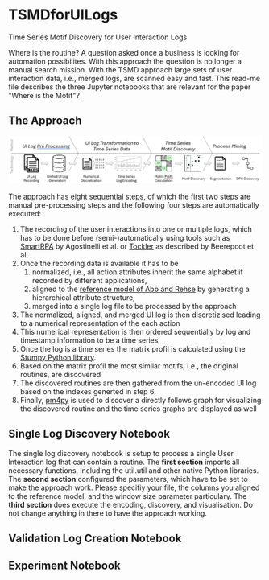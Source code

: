 # TSMDforUILogs
Time Series Motif Discovery for User Interaction Logs

Where is the routine? A question asked once a business is looking for automation possibilites.
With this approach the question is no longer a manual search mission.
With the TSMD approach large sets of user interaction data, i.e., merged logs, are scanned easy and fast.
This read-me file describes the three Jupyter notebooks that are relevant for the paper "Where is the Motif"?

## The Approach

![Detailed Approach Visualisation](images/Approach.png)

The approach has eight sequential steps, of which the first two steps are manual pre-processing steps and the following four steps are automatically executed:

1. The recording of the user interactions into one or multiple logs, which has to be done before (semi-)automatically using tools such as [SmartRPA](https://github.com/bpm-diag/smartRPA) by Agostinelli et al. or [Tockler](http://www.irisbeerepoot.com/wp-content/uploads/2023/06/Practical-guidelines.pdf) as described by Beerepoot et al.
2. Once the recording data is available it has to be
    1. normalized, i.e., all action attributes inherit the same alphabet if recorded by different applications,
    2. aligned to the [reference model of Abb and Rehse](https://www.sciencedirect.com/science/article/pii/S0306437924000449) by generating a hierarchical attribute structure,
    3. merged into a single log file to be processed by the approach
3. The normalized, aligned, and merged UI log is then discretizised leading to a numerical representation of the each action
4. This numerical representation is then ordered sequentially by log and timestamp information to be a time series
5. Once the log is a time series the matrix profil is calculated using the [Stumpy Python library](https://stumpy.readthedocs.io/en/latest/Tutorial_The_Matrix_Profile.html).
6. Based on the matrix profil the most similar motifs, i.e., the original routines, are discovered
7. The discovered routines are then gathered from the un-encoded UI log based on the indexes generted in step 6.
8. Finally, [pm4py](https://pm4py.fit.fraunhofer.de/) is used to discover a directly follows graph for visualizing the discovered routine and the time series graphs are displayed as well

## Single Log Discovery Notebook
The single log discovery notebook is setup to process a single User Interaction log that can contain a routine.
The **first section** imports all necessary functions, including the util.util and other native Python libraries.
The **second section** configured the parameters, which have to be set to make the approach work.
Please specifiy your file, the columns you aligned to the reference model, and the window size parameter particulary.
The **third section** does execute the encoding, discovery, and visualisation. Do not change anything in there to have the approach working.

## Validation Log Creation Notebook

## Experiment Notebook
